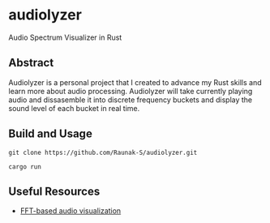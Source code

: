 # audiolyzer
Audio Spectrum Visualizer in Rust

## Abstract

Audiolyzer is a personal project that I created to advance my Rust skills and learn more about audio processing. Audiolyzer will take currently playing audio and dissasemble it into discrete frequency buckets and display the sound level of each bucket in real time.

## Build and Usage

```
git clone https://github.com/Raunak-S/audiolyzer.git

cargo run
```

## Useful Resources

- [FFT-based audio visualization](https://dlbeer.co.nz/articles/fftvis.html)